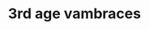 ---
layout: item
title: 3rd age vambraces
item-id: 10336
datatable: true
id: 10336
name: "3rd age vambraces"
members: true
lowalch: 20200
highalch: 30300
examine: "Fabulously ancient range protection crafted from white dragonhide."
monsters:
  - id: 8633
    name: "The Mimic"
    members: true
    combat_level: 186
    wiki_url: "https://oldschool.runescape.wiki/w/The_Mimic"
    drops:
      - quantity: "1"
        rarity: 0.00019069412662090009
    image: "https://oldschool.runescape.wiki/images/f/f3/The_Mimic.png?b45f4"
---